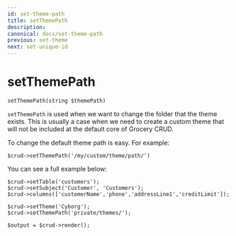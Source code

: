 ```yaml
---
id: set-theme-path
title: setThemePath
description: 
canonical: docs/set-theme-path
previous: set-theme
next: set-unique-id
---
```


# setThemePath


<pre><code class="language-php">setThemePath(string $themePath)</code></pre>
<code>setThemePath</code> is used when we want to change the folder that the theme exists. This is usually a case when we need to create a custom theme that will not be included at the default core of Grocery CRUD. 

To change the default theme path is easy. For example:

<pre><code class="language-php">$crud->setThemePath('/my/custom/theme/path/')</code></pre>

You can see a full example below:

<pre><code class="language-php">$crud->setTable('customers');
$crud->setSubject('Customer', 'Customers');
$crud->columns(['customerName','phone','addressLine1','creditLimit']);

$crud->setTheme('Cyborg');
$crud->setThemePath('private/themes/');

$output = $crud->render();</code></pre>